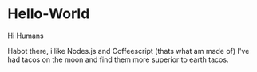 # Hello-World

Hi Humans

Habot there, i like Nodes.js and Coffeescript (thats what am made of)
I've had tacos on the moon and find them more superior to earth tacos.
